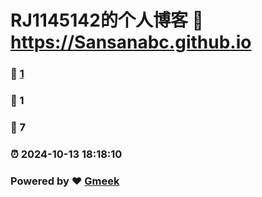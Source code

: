 # RJ1145142的个人博客 :link: https://Sansanabc.github.io 
### :page_facing_up: [1](https://Sansanabc.github.io/tag.html) 
### :speech_balloon: 1 
### :hibiscus: 7 
### :alarm_clock: 2024-10-13 18:18:10 
### Powered by :heart: [Gmeek](https://github.com/Meekdai/Gmeek)
